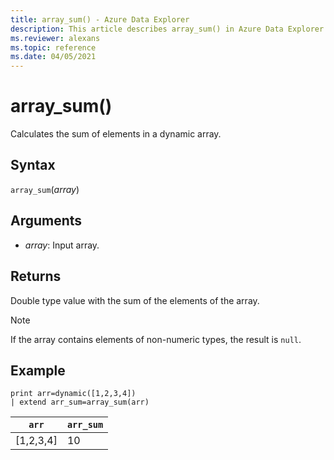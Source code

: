 ```yaml
---
title: array_sum() - Azure Data Explorer
description: This article describes array_sum() in Azure Data Explorer.
ms.reviewer: alexans
ms.topic: reference
ms.date: 04/05/2021
---
```

# array_sum()

Calculates the sum of elements in a dynamic array.

## Syntax

`array_sum`(*array*)

## Arguments

* *array*: Input array.

## Returns

Double type value with the sum of the elements of the array.

> [!NOTE]
> If the array contains elements of non-numeric types, the result is `null`.


## Example

<!-- csl: https://help.kusto.windows.net/Samples -->
```kusto
print arr=dynamic([1,2,3,4]) 
| extend arr_sum=array_sum(arr)
```
|`arr`|`arr_sum`|
|---|---|
|[1,2,3,4]|10|
